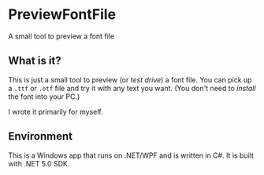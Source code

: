 PreviewFontFile
===============

A small tool to preview a font file

What is it?
-----------

This is just a small tool to preview (or _test drive_) a font file.
You can pick up a `.ttf` or `.otf` file and try it with any text you want.
(You don't need to _install_ the font into your PC.)

I wrote it primarily for myself.

Environment
-----------

This is a Windows app that runs on .NET/WPF and is written in C#.
It is built with .NET 5.0 SDK.
